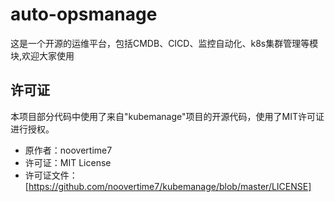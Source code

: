 # auto-opsmanage
这是一个开源的运维平台，包括CMDB、CICD、监控自动化、k8s集群管理等模块,欢迎大家使用
## 许可证

本项目部分代码中使用了来自"kubemanage"项目的开源代码，使用了MIT许可证进行授权。

- 原作者：noovertime7
- 许可证：MIT License
- 许可证文件：[https://github.com/noovertime7/kubemanage/blob/master/LICENSE]
